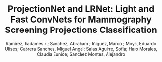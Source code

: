 ---
paperId: 29
author: Ramirez, Radames r ; Sanchez, Abraham ; Iñiguez, Marco ; Moya, Eduardo Ulises; Cabrera Sanchez, Miguel Angel; Salas Aguirre, Sofia; Haro Morales, Claudia Eunice; Sanchez Montes, Alejandro
publicationauthor: Ramirez, R. R. et al.
title: "ProjectionNet and LRNet: Light and Fast ConvNets for Mammography Screening Projections Classification"
pdf: 29_CameraReady_29.pdf
poster: 29_poster_29.png
pitch: https://youtu.be/BSGDqasad5A
type: Poster
topic: Medical
category: Extended Abstract
link:
conference: cvpr
year: 2021
tags: cvpr-2021-nopdf
location: Virtual
---